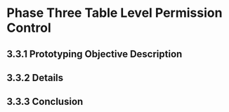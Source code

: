 # Phase Three Table Level Permission Control

## 3.3.1 Prototyping Objective Description


## 3.3.2 Details



## 3.3.3 Conclusion


